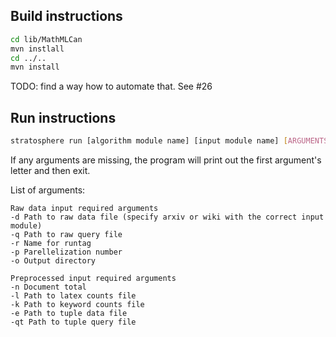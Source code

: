 ## Build instructions

```bash
cd lib/MathMLCan
mvn instlall
cd ../..
mvn install
```

TODO: find a way how to automate that. See #26


## Run instructions

```bash
stratosphere run [algorithm module name] [input module name] [ARGUMENTS]
```

If any arguments are missing, the program will print out the first argument's letter and then exit.

List of arguments:
```
Raw data input required arguments
-d Path to raw data file (specify arxiv or wiki with the correct input module)
-q Path to raw query file 
-r Name for runtag
-p Parellelization number
-o Output directory

Preprocessed input required arguments
-n Document total
-l Path to latex counts file
-k Path to keyword counts file
-e Path to tuple data file
-qt Path to tuple query file
```
